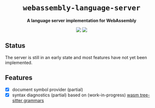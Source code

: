<div align="center">
  <h1><code>webassembly-language-server</code></h1>
  <p>
    <strong>A language server implementation for WebAssembly</strong>
  </p>
  <p style="margin-bottom: 0.5ex;">
    <a href="https://darinmorrison.github.io/webassembly-language-server/webassembly_language_server"><img
        src="https://img.shields.io/badge/docs-latest-blueviolet?logo=Read-the-docs&logoColor=white"
        /></a>
    <a href="https://github.com/darinmorrison/webassembly-language-server/actions"><img
        src="https://github.com/darinmorrison/webassembly-language-server/workflows/main/badge.svg"
        /></a>
  </p>
</div>

## Status

The server is still in an early state and most features have not yet been implemented.

## Features

- [x] document symbol provider (partial)
- [x] syntax diagnostics (partial) based on (work-in-progress) [wasm tree-sitter grammars](https://github.com/darinmorrison/tree-sitter-webassembly)
